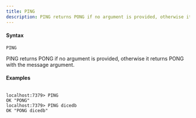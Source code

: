 ```yaml
---
title: PING
description: PING returns PONG if no argument is provided, otherwise it returns PONG with the message.
---
```


<!-- This file is automatically generated. Any modifications made directly to this file
  may be overwritten. For more details on how this file is generated and how to use
  the related commands, refer to the documentation available in the `internal/cmd/cmd_*.go` files.
-->

#### Syntax

```
PING
```


PING returns PONG if no argument is provided, otherwise it returns PONG with the message argument.
	

#### Examples

```

localhost:7379> PING
OK "PONG"
localhost:7379> PING dicedb
OK "PONG dicedb"
	
```
